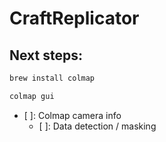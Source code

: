 # CraftReplicator

## Next steps:

```bash
brew install colmap
```

```bash
colmap gui
```

  - [ ]: Colmap camera info
	- [ ]: Data detection / masking



<!--
fox/
  ├── imgs/
  │   ├── test_0.png
  │   ├── test_1.png
  │   ├── ...
  │   ├── train_0.png
  │   ├── train_1.png
  │   └── ...
  ├── test/ 
  │   ├── intrinsics/
  │   │   ├── test_0.txt
  │   │   ├── test_1.txt
  │   │   └── ...
  │   ├── pose/
  │   │   ├── test_0.txt
  │   │   ├── test_1.txt
  │   │   └── ...
  ├── train/ 
  │   ├── intrinsics/
  │   │   ├── test_0.txt
  │   │   ├── test_1.txt
  │   │   └── ...
  │   ├── pose/
  │   │   ├── test_0.txt
  │   │   ├── test_1.txt
  │   │   └── ...









#What do I need?



- [COLMAP](https://colmap.github.io/): Which you can install running ```brew install colmap``` 
- Python3: 
- Anaconda


- [ ]: Get white background for images
-->
